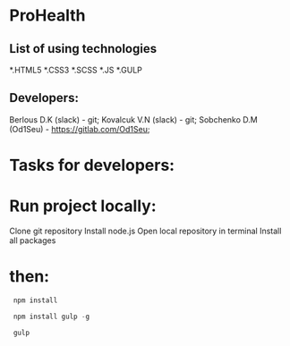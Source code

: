 # ProHealth

## List of using technologies

*.HTML5
*.CSS3
*.SCSS
*.JS
*.GULP

## Developers:
Berlous D.K (slack) - git;
Kovalcuk V.N (slack) - git;
Sobchenko D.M (Od1Seu) - https://gitlab.com/Od1Seu;

# Tasks for developers:



# Run project locally:

Clone git repository
Install node.js
Open local repository in terminal
Install all packages

# then:
```javascript
 npm install
```
```javascript
 npm install gulp -g
```

```javascript
 gulp 
```

